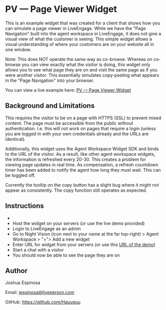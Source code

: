 # PV — Page Viewer Widget

This is an example widget that was created for a client that shows how you can simulate a page viewer in LiveEngage. While we have the "Page Navigation" built into the agent workspace in LiveEngage, it does not give a visual view of what the customer is seeing. This simple widget allows a visual understanding of where your customers are on your website all in one window.

Note: This does NOT operate the same way as co-browse. Whereas on co-browse you can view exactly what the visitor is doing, this widget only allows you to see what page they are on and visit the same page as if you were another visitor. This essentially simulates copy-pasting what appears in the "Page Navigation" into your browser.

You can view a live example here: [PV — Page Viewer Widget](https://le-page-viewer.herokuapp.com/index.html)

## Background and Limitations

This requires the visitor to be on a page with HTTPS (SSL) to prevent mixed content.
The page must be accessible from the public without authentication. I.e. this will not work on pages that require a login (unless you are logged in with your own credentials already and the URLs are identical).

Additionally, this widget uses the Agent Workspace Widget SDK and binds to the URL of the visitor. As a result, like other agent workspace widgets, the information is refreshed every 20-30. This creates a problem for viewing page updates in real time. As compensation, a refresh countdown timer has been added to notify the agent how long they must wait. This can be toggled off.

Currently the tooltip on the copy button has a slight bug where it might not appear as consistently. The copy function still operates as expected.

## Instructions
*
* Host the widget on your servers (or use the live demo provided)
* Login to LiveEngage as an admin
* Go to Night Vision (icon next to your name at the far top-right) > Agent Workspace > "+"> Add a new widget
* Enter URL for widget from your servers (or use this [URL of the demo](https://le-page-viewer.herokuapp.com/index.html))
* Start a chat with a visitor
* You should now be able to see the page they are on

## Author

Joshua Espinosa

Email: jespinosa@liveperson.com

GitHub: https://github.com/Hauuguu
